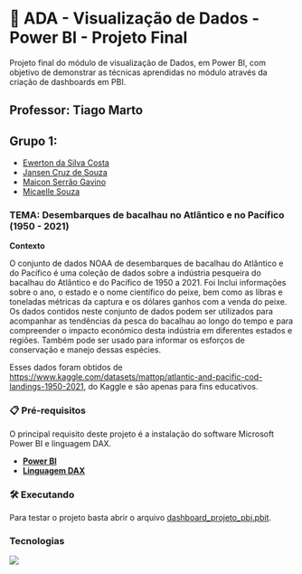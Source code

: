 # 🚀 ADA - Visualização de Dados - Power BI - Projeto Final

Projeto final do módulo de visualização de Dados, em Power BI, com objetivo de demonstrar as técnicas aprendidas no módulo através da criação de dashboards em PBI.

## Professor: Tiago Marto 

## Grupo 1:

*   [Ewerton da Silva Costa](https://github.com/EwertonAvlis)
*   [Jansen Cruz de Souza](https://github.com/jansencdia)
*   [Maicon Serrão Gavino](https://github.com/maicongavino)
*   [Micaelle Souza](https://github.com/micaelleos)

### TEMA: Desembarques de bacalhau no Atlântico e no Pacífico (1950 - 2021)

**Contexto**

  O conjunto de dados NOAA de desembarques de bacalhau do Atlântico e do Pacífico é uma coleção de dados sobre a indústria pesqueira do bacalhau do Atlântico e do Pacífico de 1950 a 2021. Foi  Inclui informações sobre o ano, o estado e o nome científico do peixe, bem como as libras e toneladas métricas da captura e os dólares ganhos com a venda do peixe. Os dados contidos neste conjunto de dados podem ser utilizados para acompanhar as tendências da pesca do bacalhau ao longo do tempo e para compreender o impacto económico desta indústria em diferentes estados e regiões. Também pode ser usado para informar os esforços de conservação e manejo dessas espécies.

Esses dados foram obtidos de https://www.kaggle.com/datasets/mattop/atlantic-and-pacific-cod-landings-1950-2021, do Kaggle e são apenas para fins educativos.

### 📋 Pré-requisitos
O principal requisito deste projeto é a instalação do software Microsoft Power BI e linguagem DAX.
- **[Power BI](https://powerbi.microsoft.com/pt-br/desktop/)**
- **[Linguagem DAX](https://learn.microsoft.com/pt-br/dax/dax-overview)**

### 🛠️ Executando 
Para testar o projeto basta abrir o arquivo [dashboard_projeto_pbi.pbit](https://github.com/EwertonAvlis/Projeto-Final-Power-BI---Analise-de-Series-Temporal---Ada---Suzano/blob/master/dashboard_projeto_pbi.pbit).

### Tecnologias 
[![](https://icon-icons.com/pt/icone/microsoft-powerbi-logo/169958)](https://powerbi.microsoft.com/pt-br/)
